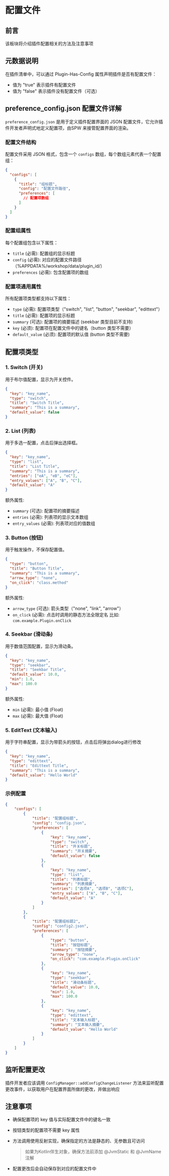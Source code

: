 # 配置文件

## 前言

该板块将介绍插件配置相关的方法及注意事项

## 元数据说明
在插件清单中，可以通过 Plugin-Has-Config 属性声明插件是否有配置文件：

- 值为 "true" 表示插件有配置文件
- 值为 "false" 表示插件没有配置文件（可选）

## preference_config.json 配置文件详解

`preference_config.json` 是用于定义插件配置界面的 JSON 配置文件，它允许插件开发者声明式地定义配置项，由SPW 来接管配置界面的渲染。

### 配置文件结构

配置文件采用 JSON 格式，包含一个 `configs` 数组，每个数组元素代表一个配置组：

```json
{
  "configs": [
    {
      "title": "组标题",
      "config": "配置文件路径",
      "preferences": [
        // 配置项数组
      ]
    }
  ]
}
```

### 配置组属性

每个配置组包含以下属性：

- `title` (必需): 配置组的显示标题
- `config` (必需): 对应的配置文件路径（%APPDATA%/workshop/data/plugin_id/）
- `preferences` (必需): 包含配置项的数组

### 配置项通用属性

所有配置项类型都支持以下属性：

- `type` (必需): 配置项类型（"switch", "list", "button", "seekbar", "edittext"）
- `title` (必需): 配置项的显示标题
- `summary` (可选): 配置项的摘要描述 (seekbar 类型目前不支持)
- `key` (必须): 配置项在配置文件中的键名（button 类型不需要）
- `default_value` (必须): 配置项的默认值 (button 类型不需要)

## 配置项类型

### 1. Switch (开关)
用于布尔值配置，显示为开关控件。
```json
{
  "key": "key_name",
  "type": "switch",
  "title": "Switch Title",
  "summary": "This is a summary",
  "default_value": false
}
```

### 2. List (列表)
用于多选一配置，点击后弹出选择框。
```json
{
  "key": "key_name",
  "type": "list",
  "title": "List Title",
  "summary": "This is a summary",
  "entries": ["eA", "eB", "eC"],
  "entry_values": ["A", "B", "C"],
  "default_value": "A"
}
```

额外属性: 
- `summary` (可选): 配置项的摘要描述
- `entries` (必需): 列表项的显示文本数组
- `entry_values` (必需): 列表项对应的值数组

### 3. Button (按钮)
用于触发操作，不保存配置值。
```json
{
  "type": "button",
  "title": "Button Title",
  "summary": "This is a summary",
  "arrow_type": "none",
  "on_click": "class.method"
}
```

额外属性: 
- `arrow_type` (可选): 箭头类型（"none", "link", "arrow"）
- `on_click` (必需): 点击时调用的静态方法全限定名 比如: `com.example.Plugin.onClick`

### 4. Seekbar (滑动条)
用于数值范围配置，显示为滑动条。
```json
{
  "key": "key_name",
  "type": "seekbar",
  "title": "Seekbar Title",
  "default_value": 10.0,
  "min": 1.0,
  "max": 100.0
}
```

额外属性: 
- `min` (必需): 最小值 (Float)
- `max` (必需): 最大值 (Float)

### 5. EditText (文本输入)
用于字符串配置，显示为带箭头的按钮，点击后将弹出dialog进行修改
```json
{
  "key": "key_name",
  "type": "edittext",
  "title": "Edittext Title",
  "summary": "This is a summary",
  "default_value": "Hello World"
}
```

### 示例配置
```json
{
    "configs": [
        {
            "title": "配置组标题",
            "config": "config.json",
            "preferences": [
                {
                    "key": "key_name",
                    "type": "switch",
                    "title": "开关标题",
                    "summary": "开关摘要",
                    "default_value": false
                },
                {
                    "key": "key_name",
                    "type": "list",
                    "title": "列表标题",
                    "summary": "列表摘要",
                    "entries": ["选项A", "选项B", "选项C"],
                    "entry_values": ["A", "B", "C"],
                    "default_value": "A"
                }
            ]
        },
        {
            "title": "配置组标题2",
            "config": "config2.json",
            "preferences": [
                {
                    "type": "button",
                    "title": "按钮标题",
                    "summary": "按钮摘要",
                    "arrow_type": "none",
                    "on_click": "com.example.Plugin.onClick"
                },
                {
                    "key": "key_name",
                    "type": "seekbar",
                    "title": "滑动条标题",
                    "default_value": 10.0,
                    "min": 1.0,
                    "max": 100.0
                },
                {
                    "key": "key_name",
                    "type": "edittext",
                    "title": "文本输入标题",
                    "summary": "文本输入摘要",
                    "default_value": "Hello World"
                }
            ]
        }
    ]
}
```

## 监听配置更改
插件开发者应该调用 `ConfigManager::addConfigChangeListener` 方法来监听配置更改事件，以获取用户在配置界面所做的更改，并做出响应

## 注意事项
- 确保配置项的 key 值与实际配置文件中的键名一致
- 按钮类型的配置项不需要 key 属性
- 方法调用使用反射实现，确保指定的方法是静态的、无参数且可访问

  > 如果为Kotlin伴生对象，确保方法前添加 @JvmStatic 和 @JvmName 注解

- 配置更改后会自动保存到对应的配置文件中
